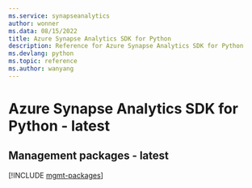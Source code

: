 ```yaml
---
ms.service: synapseanalytics
author: wonner
ms.data: 08/15/2022
title: Azure Synapse Analytics SDK for Python
description: Reference for Azure Synapse Analytics SDK for Python
ms.devlang: python
ms.topic: reference
ms.author: wanyang
---
```

# Azure Synapse Analytics SDK for Python - latest

## Management packages - latest
[!INCLUDE [mgmt-packages](synapse-analytics-mgmt-index.md)]